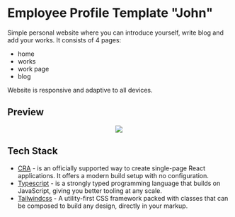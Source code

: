 # Employee Profile Template "John"

Simple personal website where you can introduce yourself, write blog and add your works. It consists of 4 pages:

- home
- works
- work page
- blog

Website is responsive and adaptive to all devices.

## Preview

<div style="display:flex; justify-content: center;">
    <img src="./preview.png" style="max-width: 700px;" />
</div>

## Tech Stack

- [CRA](https://create-react-app.dev/) - is an officially supported way to create single-page React applications. It offers a modern build setup with no configuration.
- [Typescript](https://www.typescriptlang.org/) - is a strongly typed programming language that builds on JavaScript, giving you better tooling at any scale.
- [Tailwindcss](https://tailwindcss.com/) - A utility-first CSS framework packed with classes that can be composed to build any design, directly in your markup.
  
